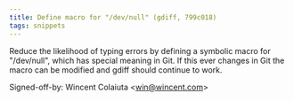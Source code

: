 ```yaml
---
title: Define macro for "/dev/null" (gdiff, 799c018)
tags: snippets
---
```


Reduce the likelihood of typing errors by defining a symbolic macro for "/dev/null", which has special meaning in Git. If this ever changes in Git the macro can be modified and gdiff should continue to work.

Signed-off-by: Wincent Colaiuta &lt;win@wincent.com&gt;
